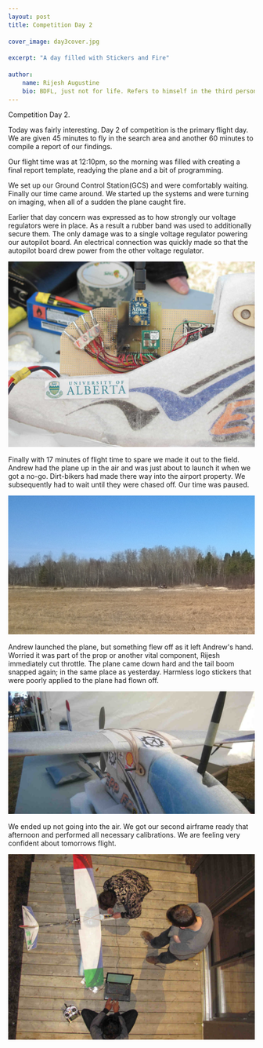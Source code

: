 ```yaml
---
layout: post
title: Competition Day 2

cover_image: day3cover.jpg

excerpt: "A day filled with Stickers and Fire"

author:
    name: Rijesh Augustine
    bio: BDFL, just not for life. Refers to himself in the third person.
---
```


Competition Day 2.

Today was fairly interesting. Day 2 of competition is the primary flight day. We are given 45 minutes to fly in the search area and another 60 minutes to compile a report of our findings.

Our flight time was at 12:10pm, so the morning was filled with creating a final report template, readying the plane and a bit of programming.

We set up our Ground Control Station(GCS) and were  comfortably waiting. Finally our time came around. We started up the systems and were turning on imaging, when all of a sudden the plane caught fire.

Earlier that day concern was expressed as to how strongly our voltage regulators were in place. As a result a rubber band was used to additionally secure them.
The only damage was to a single voltage regulator powering our autopilot board. An electrical connection was quickly made so that the autopilot board drew power from the other voltage regulator.

<div class="full zoomable"><img src="/assets/images/burn.jpg"></div>
<p/>

Finally with 17 minutes of flight time to spare we made it out to the field. Andrew had the plane up in the air and was just about to launch it when we got a no-go. Dirt-bikers had made there way into the airport property. We subsequently had to wait until they were chased off. Our time was paused.
<div class="full zoomable"><img src="/assets/images/dirtbiker.jpg"></div>
<p/>

Andrew launched the plane, but something flew off as it left Andrew's hand. Worried it was part of the prop or another vital component, Rijesh immediately cut throttle. The plane came down hard and the tail boom snapped again; in the same place as yesterday. Harmless logo stickers that were poorly applied to the plane had flown off.
<div class="full zoomable"><img src="/assets/images/stickers.jpg"></div>
<p/>

We ended up not going into the air. We got our second airframe ready that afternoon and performed all necessary calibrations. We are feeling very confident about tomorrows flight.

<div class="full zoomable"><img src="/assets/images/day3.jpg"></div>
<p/>






